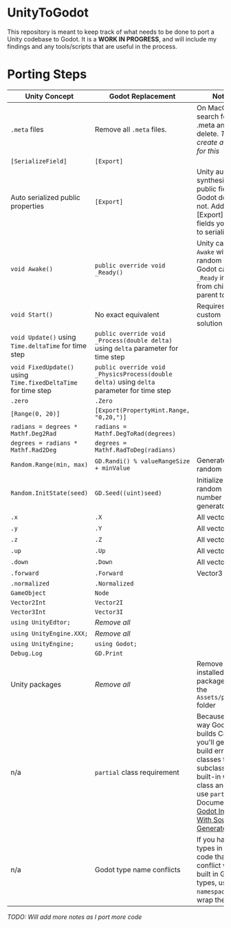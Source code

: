 # UnityToGodot
This repository is meant to keep track of what needs to be done to port a Unity codebase to Godot. It is a **WORK IN PROGRESS**, and will include my findings and any tools/scripts that are useful in the process.


# Porting Steps
| Unity Concept  | Godot Replacement | Notes |
| ------------- | ------------- | ----- |
| `.meta` files   | Remove all `.meta` files.  | On MacOS, search for .meta and delete. _TODO: create a script for this_  |
| `[SerializeField]`  | `[Export]`  |  |
| Auto serialized public properties | `[Export]`  | Unity auto-synthesizes public fields. Godot does not. Add [Export] to fields you want to serialize. |
| `void Awake()`  |  `public override void _Ready()` | Unity calls `Awake` with random order. Godot calls `_Ready` in order from child to parent to root. |
| `void Start()`  |  No exact equivalent |  Requires custom solution  |
| `void Update()` using `Time.deltaTime` for time step |  `public override void _Process(double delta)` using `delta` parameter for time step |  |
| `void FixedUpdate()` using `Time.fixedDeltaTime` for time step |  `public override void _PhysicsProcess(double delta)` using `delta` parameter for time step |  |
| `.zero`  | `.Zero`  |  |
| `[Range(0, 20)]`  | `[Export(PropertyHint.Range, "0,20,")]`  |  |
| `radians = degrees * Mathf.Deg2Rad`  | `radians = Mathf.DegToRad(degrees)`  |  |
| `degrees = radians * Mathf.Rad2Deg`  | `degrees = Mathf.RadToDeg(radians)`  |  |
| `Random.Range(min, max)`  | `GD.Randi() % valueRangeSize + minValue`  | Generate random integer |
| `Random.InitState(seed)`  | `GD.Seed((uint)seed)`  | Initialize random number generator seed |
| `.x`  | `.X`  | All vector types |
| `.y`  | `.Y`  | All vector types |
| `.z`  | `.Z`  | All vector types |
| `.up`  | `.Up`  | All vector types |
| `.down`  | `.Down`  | All vector types |
| `.forward`  | `.Forward`  | Vector3 |
| `.normalized`  | `.Normalized`  |  |
| `GameObject`  | `Node`  |  |
| `Vector2Int`  | `Vector2I`  |  |
| `Vector3Int`  |  `Vector3I` |  |
| `using UnityEdtor;`  | _Remove all_  |  |
| `using UnityEngine.XXX;`  | _Remove all_  |  |
| `using UnityEngine;`  | `using Godot;`  |  |
| `Debug.Log`  | `GD.Print`  |  |
| Unity packages  |  _Remove all_  | Remove installed Unity packages from the `Assets/plugins` folder |
| n/a  | `partial` class requirement  | Because of the way Godot builds C# code, you'll get a build error for classes that subclass a built-in Godot class and don't use `partial`. Documentation: [Godot Interop With Source Generators](https://godotengine.org/article/whats-new-in-csharp-for-godot-4-0/#engine-interop-with-source-generators) |
| n/a  | Godot type name conflicts  | If you have any types in your code that conflict with built in Godot types, use `namespace` to wrap them.  |

_TODO: Will add more notes as I port more code_
